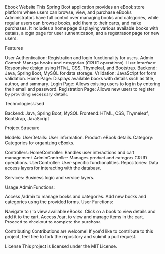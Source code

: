 Ebook Website
This Spring Boot application provides an eBook store platform where users can browse, view, and purchase eBooks. Administrators have full control over managing books and categories, while regular users can browse books, add them to their carts, and make purchases. It includes a home page displaying various available books with details, a login page for user authentication, and a registration page for new users.

Features

User Authentication: Registration and login functionality for users.
Admin Control: Manage books and categories (CRUD operations).
User Interface: Responsive design using HTML, CSS, Thymeleaf, and Bootstrap.
Backend: Java, Spring Boot, MySQL for data storage.
Validation: JavaScript for form validation.
Home Page: Displays available books with details such as title, author, and summary.
Login Page: Allows existing users to log in by entering their email and password.
Registration Page: Allows new users to register by providing necessary details.


Technologies Used

Backend: Java, Spring Boot, MySQL
Frontend: HTML, CSS, Thymeleaf, Bootstrap, JavaScript


Project Structure

Models:
UserDetails: User information.
Product: eBook details.
Category: Categories for organizing eBooks.

Controllers:
HomeController: Handles user interactions and cart management.
AdminController: Manages product and category CRUD operations.
UserController: User-specific functionalities.
Repositories: Data access layers for interacting with the database.

Services: Business logic and service layers.

Usage
Admin Functions:

Access /admin to manage books and categories.
Add new books and categories using the provided forms.
User Functions:

Navigate to / to view available eBooks.
Click on a book to view details and add it to the cart.
Access /cart to view and manage items in the cart.
Proceed to checkout to complete the purchase.


Contributing
Contributions are welcome! If you'd like to contribute to this project, feel free to fork the repository and submit a pull request.

License
This project is licensed under the MIT License.
